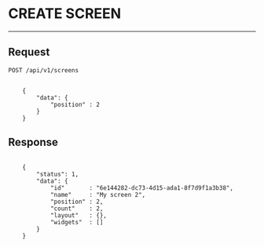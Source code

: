 # CREATE SCREEN
-------------

## Request

    POST /api/v1/screens

```JSON5

    {
        "data": {
            "position" : 2
        }
    }

```

## Response

```JSON5

    {
        "status": 1,
        "data": {
            "id"       : "6e144282-dc73-4d15-ada1-8f7d9f1a3b38",
            "name"     : "My screen 2",
            "position" : 2,
            "count"    : 2,
            "layout"   : {},
            "widgets"  : []
        }
    }

```